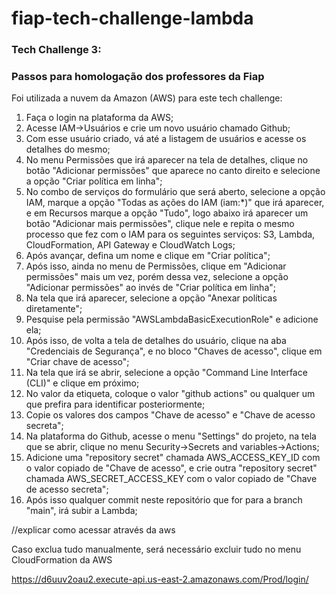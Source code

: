# fiap-tech-challenge-lambda

### Tech Challenge 3:

### Passos para homologação dos professores da Fiap

Foi utilizada a nuvem da Amazon (AWS) para este tech challenge:

1. Faça o login na plataforma da AWS;
2. Acesse IAM->Usuários e crie um novo usuário chamado Github;
3. Com esse usuário criado, vá até a listagem de usuários e acesse os detalhes do mesmo;
4. No menu Permissões que irá aparecer na tela de detalhes, clique no botão "Adicionar permissões" que aparece no canto direito e selecione a opção "Criar política em linha";
5. No combo de serviços do formulário que será aberto, selecione a opção IAM, marque a opção "Todas as ações do IAM (iam:\*)" que irá aparecer, e em Recursos marque a opção "Tudo", logo abaixo irá aparecer um botão "Adicionar mais permissões", clique nele e repita o mesmo processo que fez com o IAM para os seguintes serviços: S3, Lambda, CloudFormation, API Gateway e CloudWatch Logs;
6. Após avançar, defina um nome e clique em "Criar política";
7. Após isso, ainda no menu de Permissões, clique em "Adicionar permissões" mais um vez, porém dessa vez, selecione a opção "Adicionar permissões" ao invés de "Criar política em linha";
8. Na tela que irá aparecer, selecione a opção "Anexar políticas diretamente";
9. Pesquise pela permissão "AWSLambdaBasicExecutionRole" e adicione ela;
10. Após isso, de volta a tela de detalhes do usuário, clique na aba "Credenciais de Segurança", e no bloco "Chaves de acesso", clique em "Criar chave de acesso";
11. Na tela que irá se abrir, selecione a opção "Command Line Interface (CLI)" e clique em próximo;
12. No valor da etiqueta, coloque o valor "github actions" ou qualquer um que prefira para identificar posteriormente;
13. Copie os valores dos campos "Chave de acesso" e "Chave de acesso secreta";
14. Na plataforma do Github, acesse o menu "Settings" do projeto, na tela que se abrir, clique no menu Security->Secrets and variables->Actions;
15. Adicione uma "repository secret" chamada AWS_ACCESS_KEY_ID com o valor copiado de "Chave de acesso", e crie outra "repository secret" chamada AWS_SECRET_ACCESS_KEY com o valor copiado de "Chave de acesso secreta";
16. Após isso qualquer commit neste repositório que for para a branch "main", irá subir a Lambda;

//explicar como acessar através da aws

Caso exclua tudo manualmente, será necessário excluir tudo no menu CloudFormation da AWS

https://d6uuv2oau2.execute-api.us-east-2.amazonaws.com/Prod/login/

